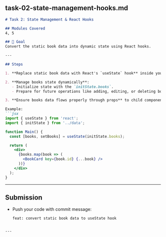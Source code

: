## task-02-state-management-hooks.md

```markdown
# Task 2: State Management & React Hooks

## Modules Covered
4, 5

## 🎯 Goal
Convert the static book data into dynamic state using React hooks.

---

## Steps

1. **Replace static book data with React's `useState` hook** inside your components (likely in `Main`).

2. **Manage books state dynamically**:
   - Initialize state with the `initState.books`.
   - Prepare for future operations like adding, editing, or deleting books.

3. **Ensure books data flows properly through props** to child components like `BookCard`.

Example:
```jsx
import { useState } from 'react';
import { initState } from '../data';

function Main() {
  const [books, setBooks] = useState(initState.books);

  return (
    <div>
      {books.map(book => (
        <BookCard key={book.id} {...book} />
      ))}
    </div>
  );
}
````

---

## Submission

* Push your code with commit message:

  ```
  feat: convert static book data to useState hook
  ```

````

---
